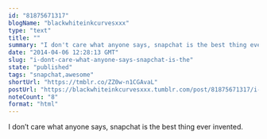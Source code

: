 ```yaml
---
id: "81875671317"
blogName: "blackwhiteinkcurvesxxx"
type: "text"
title: ""
summary: "I don't care what anyone says, snapchat is the best thing ever invented. "
date: "2014-04-06 12:28:13 GMT"
slug: "i-dont-care-what-anyone-says-snapchat-is-the"
state: "published"
tags: "snapchat,awesome"
shortUrl: "https://tmblr.co/ZZ0w-n1CGAvaL"
postUrl: "https://blackwhiteinkcurvesxxx.tumblr.com/post/81875671317/i-dont-care-what-anyone-says-snapchat-is-the"
noteCount: "8"
format: "html"
---
```


I don’t care what anyone says, snapchat is the best thing ever invented.